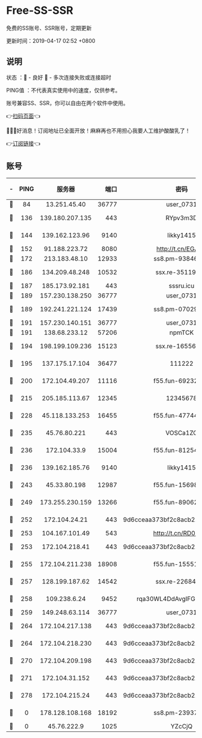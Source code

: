 # Free-SS-SSR

免费的SS账号、SSR账号，定期更新

更新时间：2019-04-17 02:52 +0800

## 说明

状态     ：🙂 - 良好 🙁 - 多次连接失败或连接超时

PING值   ：不代表真实使用中的速度，仅供参考。

账号兼容SS、SSR，你可以自由在两个软件中使用。

👉[扫码页面](https://liesauer.github.io/Free-SS-SSR/)👈

🎉🎉🎉好消息！订阅地址已全面开放！麻麻再也不用担心我要人工维护酸酸乳了！

👉[订阅链接](https://www.liesauer.net/yogurt/subscribe?ACCESS_TOKEN=DAYxR3mMaZAsaqUb)👈

## 账号

|-|PING|服务器|端口|密码|加密方式|区域|
|:----:|:----:|:-----:|-----:|:----:|:----:|:----:|
|🙂|84|13.251.45.40|36777|user_0731|chacha20|SG|
|🙂|136|139.180.207.135|443|RYpv3m3D|aes-256-cfb|JP|
|🙂|144|139.162.123.96|9140|likky1415|aes-256-cfb|JP|
|🙂|152|91.188.223.72|8080|http://t.cn/EGJIyrl|rc4-md5|RU|
|🙂|172|213.183.48.10|12933|ss8.pm-93846513|rc4-md5|RU|
|🙂|186|134.209.48.248|10532|ssx.re-35119050|aes-256-cfb|US|
|🙂|187|185.173.92.181|443|sssru.icu|rc4-md5|RU|
|🙂|189|157.230.138.250|36777|user_0731|chacha20|US|
|🙂|189|192.241.221.124|17439|ss8.pm-07029928|aes-256-cfb|US|
|🙂|191|157.230.140.151|36777|user_0731|chacha20|US|
|🙂|191|138.68.233.12|57206|npmTCK|rc4-md5|US|
|🙂|194|198.199.109.236|15123|ssx.re-16556245|aes-256-cfb|US|
|🙂|195|137.175.17.104|36477|111222|aes-256-cfb|US|
|🙂|200|172.104.49.207|11116|f55.fun-69232280|aes-256-cfb|SG|
|🙂|215|205.185.113.67|12345|12345678|aes-256-cfb|US|
|🙂|228|45.118.133.253|16455|f55.fun-47744783|aes-256-cfb|SG|
|🙂|235|45.76.80.221|443|VOSCa1ZG|aes-256-cfb|DE|
|🙂|236|172.104.33.9|15004|f55.fun-81254583|aes-256-cfb|SG|
|🙂|236|139.162.185.76|9140|likky1415|aes-256-cfb|DE|
|🙂|243|45.33.80.198|12987|f55.fun-15698045|aes-256-cfb|US|
|🙂|249|173.255.230.159|13266|f55.fun-89062713|aes-256-cfb|US|
|🙂|252|172.104.24.21|443|9d6cceaa373bf2c8acb22e60b6a58be6|aes-256-cfb|US|
|🙂|253|104.167.101.49|543|http://t.cn/RD0D7sx|rc4-md5|CA|
|🙂|253|172.104.218.41|443|9d6cceaa373bf2c8acb22e60b6a58be6|aes-256-cfb|US|
|🙂|255|172.104.211.238|18908|f55.fun-15551858|aes-256-cfb|US|
|🙂|257|128.199.187.62|14542|ssx.re-22684081|aes-256-cfb|SG|
|🙂|258|109.238.6.24|9452|rqa30WL4DdAvgIFG6Fs3znzTa|aes-256-cfb|FR|
|🙂|259|149.248.63.114|36777|user_0731|chacha20|CA|
|🙂|264|172.104.217.138|443|9d6cceaa373bf2c8acb22e60b6a58be6|aes-256-cfb|US|
|🙂|264|172.104.218.230|443|9d6cceaa373bf2c8acb22e60b6a58be6|aes-256-cfb|US|
|🙂|270|172.104.209.198|443|9d6cceaa373bf2c8acb22e60b6a58be6|aes-256-cfb|US|
|🙂|271|172.104.31.152|443|9d6cceaa373bf2c8acb22e60b6a58be6|aes-256-cfb|US|
|🙂|278|172.104.215.24|443|9d6cceaa373bf2c8acb22e60b6a58be6|aes-256-cfb|US|
|🙁|0|178.128.108.168|18192|ss8.pm-23937641|aes-256-cfb|SG|
|🙁|0|45.76.222.9|1025|YZcCjQ|rc4-md5|JP|

